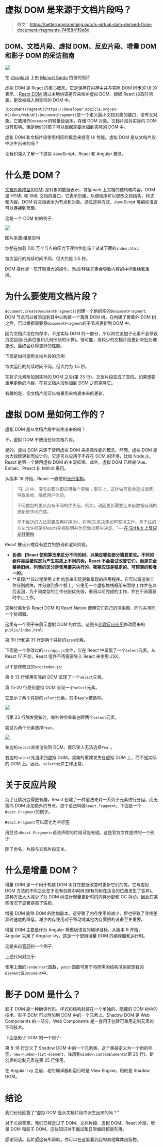 # 虚拟 DOM 是来源于文档片段吗？

> 原文：<https://betterprogramming.pub/is-virtual-dom-derived-from-document-fragments-74f8841f9e6d>

## DOM、文档片段、虚拟 DOM、反应片段、增量 DOM 和影子 DOM 的采访指南

![](img/47c97f7527e5b080820a536c626342f9.png)

在 [Unsplash](https://unsplash.com?utm_source=medium&utm_medium=referral) 上由 [Manuel Sardo](https://unsplash.com/@manuelsardo?utm_source=medium&utm_medium=referral) 拍摄的照片

虚拟 DOM 是 React 的核心概念。它是保存在内存中并与实际 DOM 同步的 UI 的表示。 [React DOM](https://github.com/facebook/react/tree/master/packages/react-dom) 通过本地协调差异来维护虚拟 DOM。根据 React 拉取时间表，更改被插入到实际的 DOM 中。

`[DocumentFragment](https://developer.mozilla.org/en-US/docs/Web/API/DocumentFragment)`是一个定义最小文档对象的接口，没有父对象。它被用作`Document`的轻量级版本，存储 DOM 对象。文档片段对实际的 DOM 没有影响。但是他们的孩子可以根据需要添加到实际的 DOM 中。

虚拟 DOM 和文档片段使用相同的概念来提高 UI 性能。虚拟 DOM 是从文档片段中派生出来的吗？

让我们深入了解一下这些 JavaScript、React 和 Angular 概念。

# 什么是 DOM？

[文档对象模型(DOM)](https://developer.mozilla.org/en-US/docs/Web/API/Document_Object_Model/Introduction) 是对象的数据表示，包括 web 上文档的结构和内容。DOM 是 HTML 和 XML 文档的接口。它表示页面，以便程序可以更改文档结构、样式和内容。DOM 将文档表示为节点和对象。通过这种方式，JavaScript 等编程语言可以连接到页面。

这是一个 DOM 树的例子:

![](img/7aa73fb49660038e7700402c72f83bf9.png)

图片来源:维基百科

你想在加载 100 万个节点的压力下评估性能吗？试试下面的`index.html`:

每次运行的持续时间不同，但大约是 2.5 秒。

DOM 操作是一项开销很大的操作。添加/移除元素会导致内容的中间重绘和重排。

# 为什么要使用文档片段？

`document.createDocumentFragment()`创建一个新的空的`DocumentFragment`, DOM 节点可以被添加到其中以构建一个离屏 DOM 树。在构建了屏幕外 DOM 树之后，可以根据需要将`DocumentFragment`的子节点更新到 DOM 中。

因为文档片段在内存中，不是实际 DOM 的一部分，所以向它追加子元素不会导致页面回流(元素位置和几何形状的计算)。很可能，用较少的文档片段更新来批处理更改，最终会获得更好的性能。

下面是如何使用文档片段的示例:

每次运行的持续时间不同，但大约为 1.5 秒。

在将子元素附加到实际的 DOM 之后(第 25 行)，文档片段变成了空的。如果想要重用更新的内容，在将文档片段附加到 DOM 之前克隆它。

有趣的是，空文档片段可以被重用来构建未来的更新。

# 虚拟 DOM 是如何工作的？

虚拟 DOM 是从文档片段中派生出来的吗？

不，虚拟 DOM 不使用任何文档片段。

是的，虚拟 DOM 来源于使用虚拟 DOM 来提高性能的概念。然而，虚拟 DOM 是为大规模更新而设计的。它还可以应用于不存在 DOM 的环境，比如 Node.js，React 是第一个使用虚拟 DOM 的主流框架。此外，虚拟 DOM 已经被 Vue、Ember、Preact 和 Mithril 采用。

从版本 16 开始，React 一直使用[光纤架构](https://github.com/acdlite/react-fiber-architecture)。

> “在 UI 中，没有必要立即应用每个更新；事实上，这样做可能会造成浪费，导致丢帧，降低用户体验。
> 
> 不同类型的更新具有不同的优先级，例如，动画更新需要比来自数据存储的更新更快地完成。
> 
> 基于推送的方法需要应用程序(你，程序员)来决定如何安排工作。基于拉的方法允许框架(React)变得聪明并为您做出那些决定。“— [在 GitHub 上反应光纤架构](https://github.com/acdlite/react-fiber-architecture)

React 被设计成具有独立的协调和渲染阶段。

*   **协调:【React 使用算法来区分不同的树，以确定哪些部分需要更改。不同的组件类型被假定为产生实质上不同的树。React 不会尝试改变它们，而是完全替换旧树。列表的区分是使用键来执行的。密钥应该是稳定的、可预测的和唯一的。**
*   **呈现:**该过程使用 diff 信息来实际更新呈现的应用程序。它可以将渲染工作分割成块，并分散到多个帧上。它使用一个虚拟堆栈框架来暂停工作并在以后返回，为不同类型的工作分配优先级，重用以前完成的工作，并在不再需要时中止工作。

这种分离允许 React DOM 和 React Native 使用它们自己的渲染器，同时共享同一个协调器。

这里有一个例子来展示虚拟 DOM 的优势。这是从[创建反应应用](https://medium.com/better-programming/10-fun-facts-about-create-react-app-eb7124aa3785)修改而来的`public/index.html`:

第 30 行和第 31 行是两个并排的`span`元素。

下面是一个修改过的`src/app.js`文件，它在 React 中呈现了一个`select`元素。从 React 17 开始，React 组件不再需要导入 React 来使用 JSX。

以下是修改过的`src/index.js`:

第 8-13 行使用实际的 DOM 呈现了一个`select`元素。

第 15-20 行使用虚拟 DOM 呈现一个`select`元素。

它显示了两个并排的`select`元素，其中`Apple`被选中。

![](img/77a069ffb55d961b99502d6651e40fa4.png)

当第 23 行触发更新时，每秒钟会重新创建两个`select`元素。

尝试为两个元素选择`Pear`。

![](img/808ab76d339f73d6cb69e43c1784bab2.png)

左边的`select`直接渲染到 DOM。娱乐使人无法选择`Pear`。

右边的`select`先渲染到虚拟 DOM。频繁的重建发生在虚拟 DOM 上，而不是实际的 DOM 上。因此，`select`元件工作正常。

# 关于反应片段

为了让情况变得更有趣，React 创建了一种语法来对一系列子元素进行分组，而无需向 DOM 添加额外的节点。这个语法叫做`React.Fragment`。下面是一个`React.Fragment`的例子。

`React.Fragment`可以简化为空标签:

用显式`<React.Fragment>`语法声明的片段可能有键。这是官方文件提供的一个例子:

除了命名，片段与文档片段无关。

# 什么是增量 DOM？

增量 DOM 是一个用于构建 DOM 树并在数据改变时更新它们的库。它与虚拟 DOM 方法的不同之处在于没有创建中间树(现有的树在适当的位置发生了变异)。这种方法大大减少了对 DOM 树进行增量更新时的内存分配和 GC 抖动，因此在某些情况下显著提高了性能。

增量 DOM 删除 DOM 的附加副本。这导致了内存使用的减少，但也导致了寻找差异时速度的降低。减少内存使用对于移动或其他内存受限的设备至关重要。

增量 DOM 主要是作为 Angular 等模板语言的编译目标。从版本 9 开始，Angular 采用了 Angular Ivy，这是一个使用增量 DOM 的编译器和运行时。

这是来自[官网](http://google.github.io/incremental-dom/)的一个例子:

上述代码对应于:

使用上面的`renderPart`函数，`patch`函数可用于将所需的结构渲染到现有的`Element`或`Document`中。

# 影子 DOM 是什么？

影子 DOM 是一种确保代码、样式和结构封装在一个单独的、隐藏的 DOM 树中的技术。影子 DOM 可以附加到 DOM 中的一个元素上。Shadow DOM 是 Web Components 的一部分，Web Components 是一套用于创建可重用定制元素的不同技术。

下面是影子 DOM 的一个例子:

第 8-18 行定义了 Shadow DOM 中的一个元素类。这个类被定义为一个新的标签，`new-number-list-element`，注册到`window.customElements`(第 20 行)。新创建的定制元素在第 25 行使用。

在 Angular Ivy 之前，老的编译器和运行时是 View Engine，用的是 Shadow DOM。

# 结论

我们已经回答了“虚拟 DOM 是从文档片段中派生出来的吗？”

对于长的答案，我们已经走过了 DOM、文档片段、虚拟 DOM、React 片段、增量 DOM 和影子 DOM。这些知识对于面试和日常编码都很有用。

感谢阅读。我希望这有所帮助。你可以在这里看到我的其他媒体出版物。